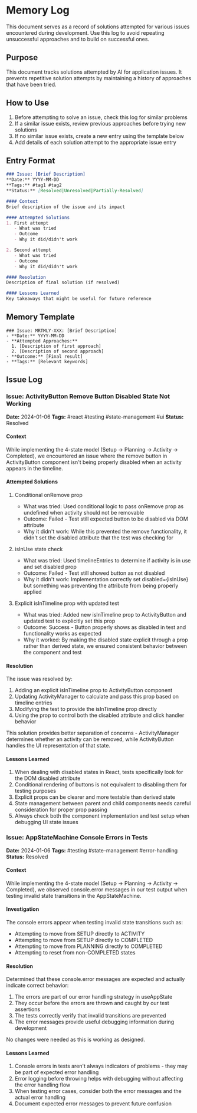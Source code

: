 # Memory Log

This document serves as a record of solutions attempted for various issues encountered during development. Use this log to avoid repeating unsuccessful approaches and to build on successful ones.

## Purpose
This document tracks solutions attempted by AI for application issues. It prevents repetitive solution attempts by maintaining a history of approaches that have been tried.

## How to Use
1. Before attempting to solve an issue, check this log for similar problems
2. If a similar issue exists, review previous approaches before trying new solutions
3. If no similar issue exists, create a new entry using the template below
4. Add details of each solution attempt to the appropriate issue entry

## Entry Format
```markdown
### Issue: [Brief Description]
**Date:** YYYY-MM-DD
**Tags:** #tag1 #tag2
**Status:** [Resolved|Unresolved|Partially-Resolved]

#### Context
Brief description of the issue and its impact

#### Attempted Solutions
1. First attempt
   - What was tried
   - Outcome
   - Why it did/didn't work

2. Second attempt
   - What was tried
   - Outcome
   - Why it did/didn't work

#### Resolution
Description of final solution (if resolved)

#### Lessons Learned
Key takeaways that might be useful for future reference
```

## Memory Template
```
### Issue: MRTMLY-XXX: [Brief Description]
- **Date:** YYYY-MM-DD
- **Attempted Approaches:**
  1. [Description of first approach]
  2. [Description of second approach]
- **Outcome:** [Final result]
- **Tags:** [Relevant keywords]
```

## Issue Log
<!-- Entries will be added here as issues are addressed -->

### Issue: ActivityButton Remove Button Disabled State Not Working
**Date:** 2024-01-06
**Tags:** #react #testing #state-management #ui
**Status:** Resolved

#### Context
While implementing the 4-state model (Setup → Planning → Activity → Completed), we encountered an issue where the remove button in ActivityButton component isn't being properly disabled when an activity appears in the timeline.

#### Attempted Solutions
1. Conditional onRemove prop
   - What was tried: Used conditional logic to pass onRemove prop as undefined when activity should not be removable
   - Outcome: Failed - Test still expected button to be disabled via DOM attribute
   - Why it didn't work: While this prevented the remove functionality, it didn't set the disabled attribute that the test was checking for

2. isInUse state check
   - What was tried: Used timelineEntries to determine if activity is in use and set disabled prop
   - Outcome: Failed - Test still showed button as not disabled
   - Why it didn't work: Implementation correctly set disabled={isInUse} but something was preventing the attribute from being properly applied

3. Explicit isInTimeline prop with updated test
   - What was tried: Added new isInTimeline prop to ActivityButton and updated test to explicitly set this prop
   - Outcome: Success - Button properly shows as disabled in test and functionality works as expected
   - Why it worked: By making the disabled state explicit through a prop rather than derived state, we ensured consistent behavior between the component and test

#### Resolution
The issue was resolved by:
1. Adding an explicit isInTimeline prop to ActivityButton component
2. Updating ActivityManager to calculate and pass this prop based on timeline entries
3. Modifying the test to provide the isInTimeline prop directly
4. Using the prop to control both the disabled attribute and click handler behavior

This solution provides better separation of concerns - ActivityManager determines whether an activity can be removed, while ActivityButton handles the UI representation of that state.

#### Lessons Learned
1. When dealing with disabled states in React, tests specifically look for the DOM disabled attribute
2. Conditional rendering of buttons is not equivalent to disabling them for testing purposes
3. Explicit props can be clearer and more testable than derived state
4. State management between parent and child components needs careful consideration for proper prop passing
5. Always check both the component implementation and test setup when debugging UI state issues

### Issue: AppStateMachine Console Errors in Tests
**Date:** 2024-01-06
**Tags:** #testing #state-management #error-handling
**Status:** Resolved

#### Context
While implementing the 4-state model (Setup → Planning → Activity → Completed), we observed console.error messages in our test output when testing invalid state transitions in the AppStateMachine.

#### Investigation
The console errors appear when testing invalid state transitions such as:
- Attempting to move from SETUP directly to ACTIVITY
- Attempting to move from SETUP directly to COMPLETED
- Attempting to move from PLANNING directly to COMPLETED
- Attempting to reset from non-COMPLETED states

#### Resolution
Determined that these console.error messages are expected and actually indicate correct behavior:
1. The errors are part of our error handling strategy in useAppState
2. They occur before the errors are thrown and caught by our test assertions
3. The tests correctly verify that invalid transitions are prevented
4. The error messages provide useful debugging information during development

No changes were needed as this is working as designed.

#### Lessons Learned
1. Console errors in tests aren't always indicators of problems - they may be part of expected error handling
2. Error logging before throwing helps with debugging without affecting the error handling flow
3. When testing error cases, consider both the error messages and the actual error handling
4. Document expected error messages to prevent future confusion